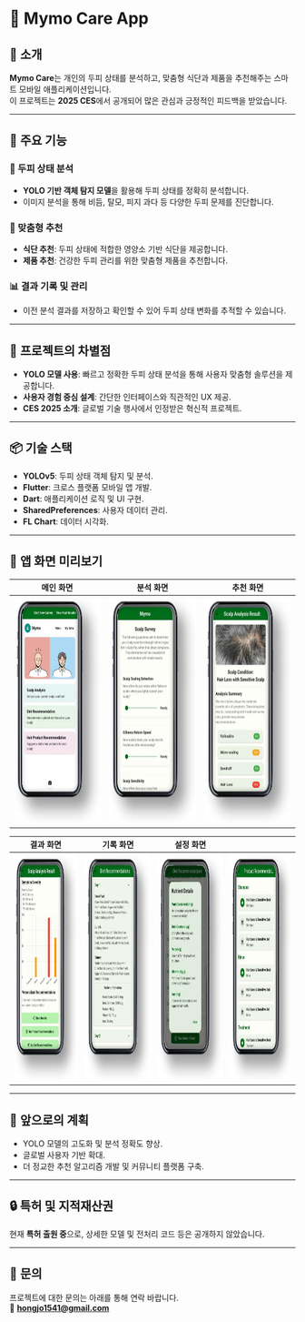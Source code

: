 # 🌟 Mymo Care App

## 📖 소개
**Mymo Care**는 개인의 두피 상태를 분석하고, 맞춤형 식단과 제품을 추천해주는 스마트 모바일 애플리케이션입니다.  
이 프로젝트는 **2025 CES**에서 공개되어 많은 관심과 긍정적인 피드백을 받았습니다.

---

## 🎯 주요 기능
### 🔬 두피 상태 분석
- **YOLO 기반 객체 탐지 모델**을 활용해 두피 상태를 정확히 분석합니다.
- 이미지 분석을 통해 비듬, 탈모, 피지 과다 등 다양한 두피 문제를 진단합니다.

### 🍴 맞춤형 추천
- **식단 추천**: 두피 상태에 적합한 영양소 기반 식단을 제공합니다.
- **제품 추천**: 건강한 두피 관리를 위한 맞춤형 제품을 추천합니다.

### 📊 결과 기록 및 관리
- 이전 분석 결과를 저장하고 확인할 수 있어 두피 상태 변화를 추적할 수 있습니다.

---

## 🚀 프로젝트의 차별점
- **YOLO 모델 사용**: 빠르고 정확한 두피 상태 분석을 통해 사용자 맞춤형 솔루션을 제공합니다.
- **사용자 경험 중심 설계**: 간단한 인터페이스와 직관적인 UX 제공.
- **CES 2025 소개**: 글로벌 기술 행사에서 인정받은 혁신적 프로젝트.

---

## 📦 기술 스택
- **YOLOv5**: 두피 상태 객체 탐지 및 분석.
- **Flutter**: 크로스 플랫폼 모바일 앱 개발.
- **Dart**: 애플리케이션 로직 및 UI 구현.
- **SharedPreferences**: 사용자 데이터 관리.
- **FL Chart**: 데이터 시각화.

---
## 📱 앱 화면 미리보기

| 메인 화면 | 분석 화면 | 추천 화면 |
| --- | --- | --- |
| <img src="https://github.com/hongjo-dev/scalp-analysis/blob/main/image/앱사진1.jpg" alt="첫 화면" width="200" height="400"> | <img src="https://github.com/hongjo-dev/scalp-analysis/blob/main/image/앱사진2.jpg" alt="설문 화면" width="200" height="400"> | <img src="https://github.com/hongjo-dev/scalp-analysis/blob/main/image/앱사진3.jpg" alt="결과 화면" width="200" height="400"> |

| 결과 화면 | 기록 화면 | 설정 화면 | |
| --- | --- | --- | --- |
| <img src="https://github.com/hongjo-dev/scalp-analysis/blob/main/image/앱사진4.jpg" alt="결과 화면" width="200" height="400"> | <img src="https://github.com/hongjo-dev/scalp-analysis/blob/main/image/앱사진5.jpg" alt="식단 추천 화면" width="200" height="400"> | <img src="https://github.com/hongjo-dev/scalp-analysis/blob/main/image/앱사진6.jpg" alt="식단 상세 화면" width="200" height="400"> | <img src="https://github.com/hongjo-dev/scalp-analysis/blob/main/image/앱사진7.jpg" alt="제품 추천 화면" width="200" height="400"> |

---

## 📌 앞으로의 계획
- YOLO 모델의 고도화 및 분석 정확도 향상.
- 글로벌 사용자 기반 확대.
- 더 정교한 추천 알고리즘 개발 및 커뮤니티 플랫폼 구축.

---

## 🔒 특허 및 지적재산권
현재 **특허 출원 중**으로, 상세한 모델 및 전처리 코드 등은 공개하지 않았습니다.

---

## 🤝 문의
프로젝트에 대한 문의는 아래를 통해 연락 바랍니다.  
📧 **hongjo1541@gmail.com**


